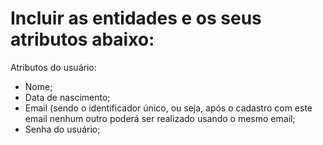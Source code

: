 # Incluir as entidades e os seus atributos abaixo:

Atributos do usuário:
- Nome;
- Data de nascimento;
- Email (sendo o identificador único, ou seja, após o cadastro com este email nenhum outro poderá ser realizado usando o mesmo email;
- Senha do usuário;